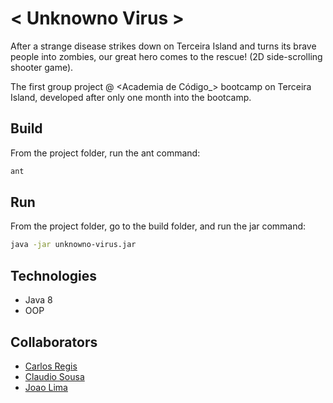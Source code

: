 # < Unknowno Virus >
After a strange disease strikes down on Terceira Island and turns its brave people into zombies, our great hero comes to the rescue! (2D side-scrolling shooter game).

The first group project @ <Academia de Código_> bootcamp on Terceira Island, developed after only one month into the bootcamp.

## Build
  From the project folder, run the ant command:
  ```bash
  ant
  ```
  
## Run
  From the project folder, go to the build folder, and run the jar command:
  ```bash
  java -jar unknowno-virus.jar 
  ```

## Technologies
  + Java 8
  + OOP

## Collaborators
  + [Carlos Regis](https://github.com/carlos-regis)
  + [Claudio Sousa](https://github.com/claudiosousa-dev)
  + [Joao Lima](https://github.com/joaozito00)
